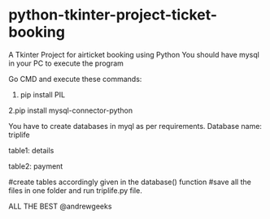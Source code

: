 # python-tkinter-project-ticket-booking
A Tkinter Project for airticket booking using Python
You should have mysql in your PC to execute the program

Go CMD and execute these commands:
1. pip install PIL

2.pip install mysql-connector-python

You have to create databases in myql as per requirements.
Database name: triplife

table1: details

table2: payment

#create tables accordingly given in the database() function
#save all the files in one folder and run triplife.py file.

ALL THE BEST
@andrewgeeks
